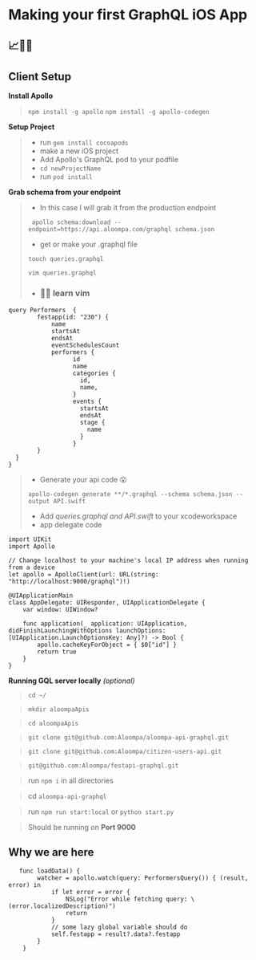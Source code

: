 # Making your first GraphQL iOS App
## 📈💖🍏

## Client Setup
**Install Apollo**

> `npm install -g apollo`
> `npm install -g apollo-codegen`

**Setup Project**
>- run `gem install cocoapods`
>- make a new iOS project
>- Add Apollo's GraphQL pod to your podfile
>- `cd newProjectName`
>- run `pod install`

**Grab schema from your endpoint**
>- In this case I will grab it from the production endpoint
>
> `
apollo schema:download --endpoint=https://api.aloompa.com/graphql schema.json`
>- get or make your .graphql file 
>
> `touch queries.graphql`
> 
> `vim queries.graphql`
>- ### 👩‍🏫 learn vim
```
query Performers  { 
        festapp(id: "230") {
            name
            startsAt
            endsAt
            eventSchedulesCount
            performers {
                  id
                  name
                  categories {
                    id,
                    name,
                  }
                  events {
                    startsAt
                    endsAt
                    stage {
                      name
                    }
                  }
        }
  }
}
```
>- Generate your api code 😮
>
>`apollo-codegen generate **/*.graphql --schema schema.json --output API.swift`
>- Add *queries.graphql and API.swift* to your xcodeworkspace
>- app delegate code 

```
import UIKit
import Apollo

// Change localhost to your machine's local IP address when running from a device
let apollo = ApolloClient(url: URL(string: "http://localhost:9000/graphql")!)

@UIApplicationMain
class AppDelegate: UIResponder, UIApplicationDelegate {
    var window: UIWindow?
    
    func application(_ application: UIApplication, didFinishLaunchingWithOptions launchOptions: [UIApplication.LaunchOptionsKey: Any]?) -> Bool {
        apollo.cacheKeyForObject = { $0["id"] }
        return true
    }
}
```

**Running GQL server locally** *(optional)*
> `cd ~/`

> `mkdir aloompaApis`

> `cd aloompaApis`

> `git clone git@github.com:Aloompa/aloompa-api-graphql.git`

> `git clone git@github.com:Aloompa/citizen-users-api.git`

> `git@github.com:Aloompa/festapi-graphql.git`

> run `npm i` in all directories

> cd `aloompa-api-graphql`

> run `npm run start:local` or `python start.py`

> Should be running on **Port 9000**

## Why we are here

```
   func loadData() {
        watcher = apollo.watch(query: PerformersQuery()) { (result, error) in
            if let error = error {
                NSLog("Error while fetching query: \(error.localizedDescription)")
                return
            }
            // some lazy global variable should do
            self.festapp = result?.data?.festapp
        }
    }
```


